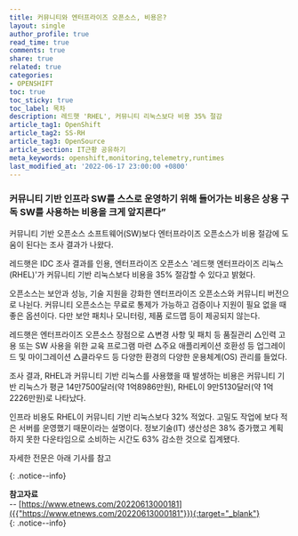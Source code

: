 ```yaml
---
title: 커뮤니티와 엔터프라이즈 오픈소스, 비용은?
layout: single
author_profile: true
read_time: true
comments: true
share: true
related: true
categories:
- OPENSHIFT
toc: true
toc_sticky: true
toc_label: 목차
description: 레드햇 'RHEL', 커뮤니티 리눅스보다 비용 35% 절감
article_tag1: OpenShift
article_tag2: SS-RH
article_tag3: OpenSource
article_section: IT근황 공유하기
meta_keywords: openshift,monitoring,telemetry,runtimes
last_modified_at: '2022-06-17 23:00:00 +0800'
---
```



### 커뮤니티 기반 인프라 SW를 스스로 운영하기 위해 들어가는 비용은 상용 구독 SW를 사용하는 비용을 크게 앞지른다”

커뮤니티 기반 오픈소스 소프트웨어(SW)보다 엔터프라이즈 오픈소스가 비용 절감에 도움이 된다는 조사 결과가 나왔다.

레드햇은 IDC 조사 결과를 인용, 엔터프라이즈 오픈소스 '레드햇 엔터프라이즈 리눅스(RHEL)'가 커뮤니티 기반 리눅스보다 비용을 35% 절감할 수 있다고 밝혔다.

오픈소스는 보안과 성능, 기술 지원을 강화한 엔터프라이즈 오픈소스와 커뮤니티 버전으로 나뉜다. 커뮤니티 오픈소스는 무료로 통제가 가능하고 검증이나 지원이 필요 없을 때 좋은 옵션이다. 다만 보안 패치나 모니터링, 제품 로드맵 등이 제공되지 않는다.

레드햇은 엔터프라이즈 오픈소스 장점으로 △변경 사항 및 패치 등 품질관리 △인력 고용 또는 SW 사용을 위한 교육 프로그램 마련 △주요 애플리케이션 호환성 등 업그레이드 및 마이그레이션 △클라우드 등 다양한 환경의 다양한 운용체계(OS) 관리를 들었다.

조사 결과, RHEL과 커뮤니티 기반 리눅스를 사용했을 때 발생하는 비용은 커뮤니티 기반 리눅스가 평균 14만7500달러(약 1억8986만원), RHEL이 9만5130달러(약 1억2226만원)로 나타났다.

인프라 비용도 RHEL이 커뮤니티 기반 리눅스보다 32% 적었다. 고밀도 작업에 보다 적은 서버를 운영했기 때문이라는 설명이다. 정보기술(IT) 생산성은 38% 증가했고 계획하지 못한 다운타임으로 소비하는 시간도 63% 감소한 것으로 집계됐다.

자세한 전문은 아래 기사를 참고

{: .notice--info}

**참고자료** <br>
-- [https://www.etnews.com/20220613000181]({{"https://www.etnews.com/20220613000181"}}){:target="_blank"}<br>
{: .notice--info}
